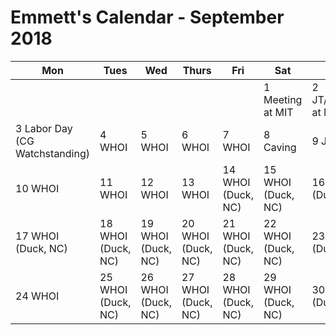 # Emmett's Calendar - September 2018

|Mon|Tues|Wed|Thurs|Fri|Sat|Sun|
|---|---|---|---|---|---|---|
| | |    |    | | 1 Meeting at MIT  | 2 JT/Meeting at MIT |
| 3 Labor Day (CG Watchstanding) | 4 WHOI  | 5 WHOI |6 WHOI |7 WHOI  |8 Caving  |9 JT  |
|10  WHOI|11 WHOI |12 WHOI |13 WHOI |14 WHOI (Duck, NC) |15 WHOI (Duck, NC)  |16 WHOI (Duck, NC)  |
|17  WHOI (Duck, NC)|18  WHOI (Duck, NC) |19 WHOI (Duck, NC)  |20 WHOI (Duck, NC) |21  WHOI (Duck, NC)  |22 WHOI (Duck, NC)  |23 WHOI (Duck, NC)  |
|24 WHOI |25 WHOI (Duck, NC)  |26  WHOI (Duck, NC)  |27 WHOI (Duck, NC)   |28 WHOI (Duck, NC)  | 29 WHOI (Duck, NC) |30  WHOI (Duck, NC)|
